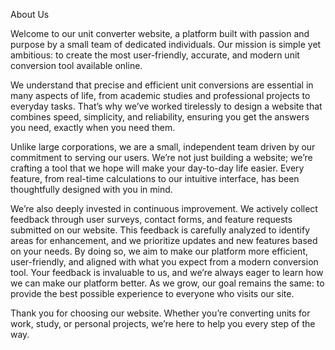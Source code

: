 About Us

Welcome to our unit converter website, a platform built with passion and purpose by a small team of dedicated individuals. Our mission is simple yet ambitious: to create the most user-friendly, accurate, and modern unit conversion tool available online.

We understand that precise and efficient unit conversions are essential in many aspects of life, from academic studies and professional projects to everyday tasks. That’s why we’ve worked tirelessly to design a website that combines speed, simplicity, and reliability, ensuring you get the answers you need, exactly when you need them.

Unlike large corporations, we are a small, independent team driven by our commitment to serving our users. We’re not just building a website; we’re crafting a tool that we hope will make your day-to-day life easier. Every feature, from real-time calculations to our intuitive interface, has been thoughtfully designed with you in mind.

We’re also deeply invested in continuous improvement. We actively collect feedback through user surveys, contact forms, and feature requests submitted on our website. This feedback is carefully analyzed to identify areas for enhancement, and we prioritize updates and new features based on your needs. By doing so, we aim to make our platform more efficient, user-friendly, and aligned with what you expect from a modern conversion tool. Your feedback is invaluable to us, and we’re always eager to learn how we can make our platform better. As we grow, our goal remains the same: to provide the best possible experience to everyone who visits our site.

Thank you for choosing our website. Whether you’re converting units for work, study, or personal projects, we’re here to help you every step of the way.